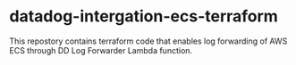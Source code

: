 # datadog-intergation-ecs-terraform
This repostory contains terraform code that enables log forwarding of AWS ECS through DD Log Forwarder Lambda function.
